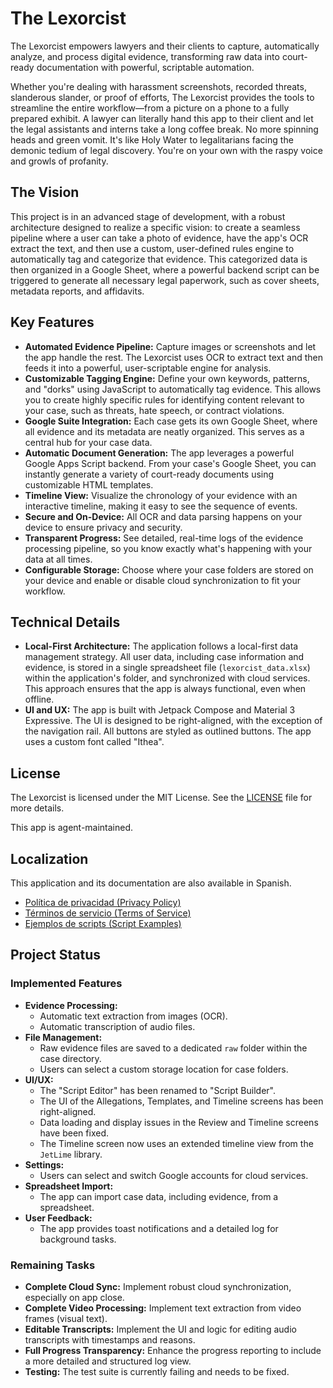 # The Lexorcist

The Lexorcist empowers lawyers and their clients to capture, automatically analyze, and process digital evidence, transforming raw data into court-ready documentation with powerful, scriptable automation.

Whether you're dealing with harassment screenshots, recorded threats,  slanderous slander, or proof of efforts, The Lexorcist provides the tools to streamline the entire workflow—from a picture on a phone to a fully prepared exhibit. A lawyer can literally hand this app to their client and let the legal assistants and interns take a long coffee break. No more spinning heads and green vomit. It's like Holy Water to legalitarians facing the demonic tedium of legal discovery.  You're on your own with the raspy voice and growls of profanity. 

## The Vision

This project is in an advanced stage of development, with a robust architecture designed to realize a specific vision: to create a seamless pipeline where a user can take a photo of evidence, have the app's OCR extract the text, and then use a custom, user-defined rules engine to automatically tag and categorize that evidence. This categorized data is then organized in a Google Sheet, where a powerful backend script can be triggered to generate all necessary legal paperwork, such as cover sheets, metadata reports, and affidavits.

## Key Features

- **Automated Evidence Pipeline:** Capture images or screenshots and let the app handle the rest. The Lexorcist uses OCR to extract text and then feeds it into a powerful, user-scriptable engine for analysis.
- **Customizable Tagging Engine:** Define your own keywords, patterns, and "dorks" using JavaScript to automatically tag evidence. This allows you to create highly specific rules for identifying content relevant to your case, such as threats, hate speech, or contract violations.
- **Google Suite Integration:** Each case gets its own Google Sheet, where all evidence and its metadata are neatly organized. This serves as a central hub for your case data.
- **Automatic Document Generation:** The app leverages a powerful Google Apps Script backend. From your case's Google Sheet, you can instantly generate a variety of court-ready documents using customizable HTML templates.
- **Timeline View:** Visualize the chronology of your evidence with an interactive timeline, making it easy to see the sequence of events.
- **Secure and On-Device:** All OCR and data parsing happens on your device to ensure privacy and security.
- **Transparent Progress:** See detailed, real-time logs of the evidence processing pipeline, so you know exactly what's happening with your data at all times.
- **Configurable Storage:** Choose where your case folders are stored on your device and enable or disable cloud synchronization to fit your workflow.

## Technical Details

- **Local-First Architecture:** The application follows a local-first data management strategy. All user data, including case information and evidence, is stored in a single spreadsheet file (`lexorcist_data.xlsx`) within the application's folder, and synchronized with cloud services. This approach ensures that the app is always functional, even when offline.
- **UI and UX:** The app is built with Jetpack Compose and Material 3 Expressive. The UI is designed to be right-aligned, with the exception of the navigation rail. All buttons are styled as outlined buttons. The app uses a custom font called "Ithea".

## License

The Lexorcist is licensed under the MIT License. See the [LICENSE](LICENSE) file for more details.

This app is agent-maintained.

## Localization

This application and its documentation are also available in Spanish.

- [Política de privacidad (Privacy Policy)](PRIVACY_POLICY_ES.md)
- [Términos de servicio (Terms of Service)](TERMS_OF_SERVICE_ES.md)
- [Ejemplos de scripts (Script Examples)](SCRIPT_EXAMPLES_ES.md)

## Project Status

### Implemented Features

- **Evidence Processing:**
    - Automatic text extraction from images (OCR).
    - Automatic transcription of audio files.
- **File Management:**
    - Raw evidence files are saved to a dedicated `raw` folder within the case directory.
    - Users can select a custom storage location for case folders.
- **UI/UX:**
    - The "Script Editor" has been renamed to "Script Builder".
    - The UI of the Allegations, Templates, and Timeline screens has been right-aligned.
    - Data loading and display issues in the Review and Timeline screens have been fixed.
    - The Timeline screen now uses an extended timeline view from the `JetLime` library.
- **Settings:**
    - Users can select and switch Google accounts for cloud services.
- **Spreadsheet Import:**
    - The app can import case data, including evidence, from a spreadsheet.
- **User Feedback:**
    - The app provides toast notifications and a detailed log for background tasks.

### Remaining Tasks

- **Complete Cloud Sync:** Implement robust cloud synchronization, especially on app close.
- **Complete Video Processing:** Implement text extraction from video frames (visual text).
- **Editable Transcripts:** Implement the UI and logic for editing audio transcripts with timestamps and reasons.
- **Full Progress Transparency:** Enhance the progress reporting to include a more detailed and structured log view.
- **Testing:** The test suite is currently failing and needs to be fixed.
